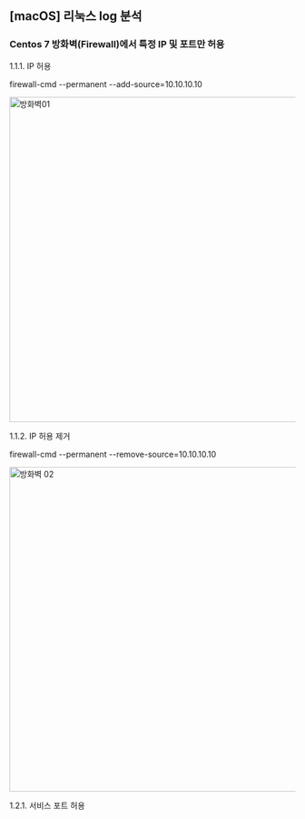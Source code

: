 ## [macOS] 리눅스 log 분석



### Centos 7 방화벽(Firewall)에서 특정 IP 및 포트만 허용 
  
  1.1.1. IP 허용

  firewall-cmd --permanent --add-source=10.10.10.10

  <img width="573" alt="방화벽01" src="https://user-images.githubusercontent.com/87052051/162160149-b3a16c9a-ff7e-47bb-a2a8-efa3d2790621.png">

  1.1.2. IP 허용 제거

  firewall-cmd --permanent --remove-source=10.10.10.10

  <img width="572" alt="방화벽 02" src="https://user-images.githubusercontent.com/87052051/162160205-bef62709-ea0b-4582-a9a4-696419d97579.png">


  1.2.1. 서비스 포트 허용



 





